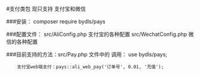 #支付类包 现只支持 支付宝和微信

###安装： composer require bydls/pays

###配置文件：
     src/AliConfig.php  支付宝的各种配置
     src/WechatConfig.php  微信的各种配置

###目前支持的方法：src/Pay.php 文件中的 
        调用：
        use bydls/pays;
        
        支付宝web端支付：pays::ali_web_pay('订单号', 0.01, '充值');
             